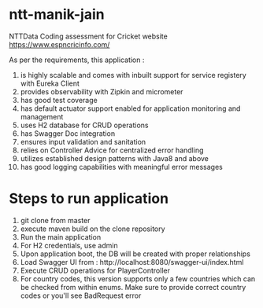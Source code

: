 # ntt-manik-jain
NTTData Coding assessment for Cricket website https://www.espncricinfo.com/

As per the requirements, this application :

1. is highly scalable and comes with inbuilt support for service registery with Eureka Client
2. provides observability with Zipkin and micrometer
3. has good test coverage
4. has default actuator support enabled for application monitoring and management
5. uses H2 database for CRUD operations
6. has Swagger Doc integration
7. ensures input validation and sanitation
8. relies on Controller Advice for centralized error handling
9. utilizes established design patterns with Java8 and above
10. has good logging capabilities with meaningful error messages

# Steps to run application
1. git clone from master
2. execute maven build on the clone repository
3. Run the main application
4. For H2 credentials, use admin
5. Upon application boot, the DB will be created with proper relationships
6. Load Swagger UI from : http://localhost:8080/swagger-ui/index.html
7. Execute CRUD operations for PlayerController
8. For country codes, this version supports only a few countries which can be checked from within enums. Make sure to provide correct country codes or you'll see BadRequest error
